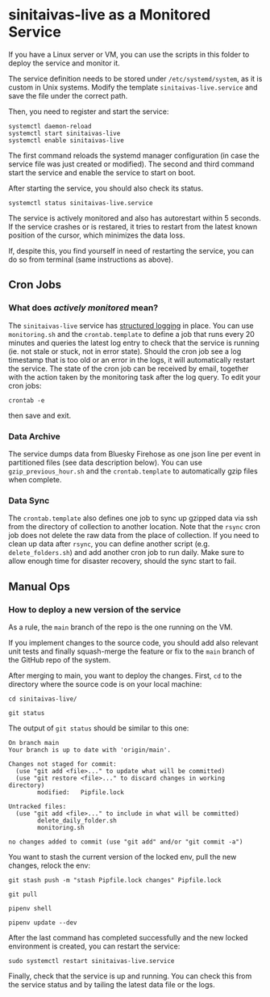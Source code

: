 # sinitaivas-live as a Monitored Service

If you have a Linux server or VM, you can use the scripts in this folder to deploy the service and monitor it.

The service definition needs to be stored under `/etc/systemd/system`, as it is custom in Unix systems. Modify the template `sinitaivas-live.service` and save the file under the correct path.

Then, you need to register and start the service:

```{bash}
systemctl daemon-reload
systemctl start sinitaivas-live
systemctl enable sinitaivas-live
```

The first command reloads the systemd manager configuration (in case the service file was just created or modified). The second and third command start the service and enable the service to start on boot.

After starting the service, you should also check its status.

```{bash}
systemctl status sinitaivas-live.service
```

The service is actively monitored and also has autorestart within 5 seconds. If the service crashes or is restared, it tries to restart from the latest known position of the cursor, which minimizes the data loss.

If, despite this, you find yourself in need of restarting the service, you can do so from terminal
(same instructions as above).

## Cron Jobs

### What does _actively monitored_ mean?

The `sinitaivas-live` service has [structured logging](https://www.sumologic.com/glossary/structured-logging/) in place. You can use `monitoring.sh` and the `crontab.template` to define a job that runs every 20 minutes and queries the latest log entry to check that the service is running (ie. not stale or stuck, not in error state). Should the cron job see a log timestamp that is too old or an error in the logs, it will automatically restart the service. The state of the cron job can be received by email, together with the action taken by the monitoring task after the log query. To edit your cron jobs:

```{bash}
crontab -e
```

then save and exit.

### Data Archive

The service dumps data from Bluesky Firehose as one json line per event in partitioned files (see data description below). You can use `gzip_previous_hour.sh` and the `crontab.template` to automatically gzip files when complete.

### Data Sync

The `crontab.template` also defines one job to sync up gzipped data via ssh from the directory of collection to another location. Note that the `rsync` cron job does not delete the raw data from the place of collection. If you need to clean up data after `rsync`, you can define another script (e.g. `delete_folders.sh`) and add another cron job to run daily. Make sure to allow enough time for disaster recovery, should the sync start to fail.

## Manual Ops

### How to deploy a new version of the service

As a rule, the `main` branch of the repo is the one running on the VM.

If you implement changes to the source code, you should add also relevant unit tests and finally squash-merge the feature or fix to the `main` branch of the GitHub repo of the system.

After merging to main, you want to deploy the changes. First, `cd` to the directory where the source code is on your local machine:

```{bash}
cd sinitaivas-live/

git status
```

The output of `git status` should be similar to this one:

```
On branch main
Your branch is up to date with 'origin/main'.

Changes not staged for commit:
  (use "git add <file>..." to update what will be committed)
  (use "git restore <file>..." to discard changes in working directory)
        modified:   Pipfile.lock

Untracked files:
  (use "git add <file>..." to include in what will be committed)
        delete_daily_folder.sh
        monitoring.sh

no changes added to commit (use "git add" and/or "git commit -a")
```

You want to stash the current version of the locked env, pull the new changes, relock the env:

```{bash}
git stash push -m "stash Pipfile.lock changes" Pipfile.lock

git pull

pipenv shell

pipenv update --dev
```

After the last command has completed successfully and the new locked environment is created, you can restart the service:

```{bash}
sudo systemctl restart sinitaivas-live.service
```

Finally, check that the service is up and running. You can check this from the service status and by tailing the latest data file or the logs.
